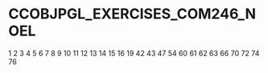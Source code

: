 # CCOBJPGL_EXERCISES_COM246_NOEL


1
2
3
4
5
6
7
8
9
10
11
12
13
14
15
16
19
42
43
47
54
60
61
62
63
66
70
72
74
76

